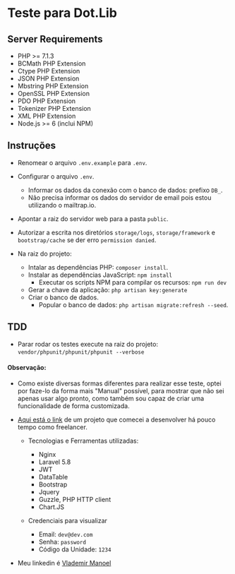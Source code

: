 # Teste para Dot.Lib

## Server Requirements

* PHP >= 7.1.3
* BCMath PHP Extension
* Ctype PHP Extension
* JSON PHP Extension
* Mbstring PHP Extension
* OpenSSL PHP Extension
* PDO PHP Extension
* Tokenizer PHP Extension
* XML PHP Extension
* Node.js >= 6 (inclui NPM)

## Instruções

* Renomear o arquivo `.env.example` para `.env`.
* Configurar o arquivo `.env`.
    * Informar os dados da conexão com o banco de dados: prefixo `DB_`.
    * Não precisa informar os dados do servidor de email pois estou utilizando o mailtrap.io.

* Apontar a raiz do servidor web para a pasta `public`.
* Autorizar a escrita nos diretórios `storage/logs`, `storage/framework` e `bootstrap/cache` se der erro `permission danied`.
* Na raiz do projeto:
    * Intalar as dependências PHP: `composer install`.
     * Instalar as dependências JavaScript: `npm install`
        * Executar os scripts NPM para compilar os recursos: `npm run dev`
    * Gerar a chave da aplicação: `php artisan key:generate`
    * Criar o banco de dados.
	    * Popular o banco de dados: `php artisan migrate:refresh --seed`.


## TDD

* Parar rodar os testes execute na raiz do projeto: `vendor/phpunit/phpunit/phpunit --verbose`

#### Observação:
* Como existe diversas formas diferentes para realizar esse teste, optei por faze-lo da forma mais "Manual" possível, 
para mostrar que não sei apenas usar algo pronto, como também sou capaz de criar uma funcionalidade de forma customizada.

* [Aqui está o link](http://18.228.38.70/) de um projeto que comecei a desenvolver há pouco tempo como freelancer.
    
    * Tecnologias e Ferramentas utilizadas:
        * Nginx
        * Laravel 5.8
        * JWT
        * DataTable
        * Bootstrap
        * Jquery
        * Guzzle, PHP HTTP client
        * Chart.JS
        
    * Credenciais para visualizar
        * Email: `dev@dev.com`
        * Senha: `password`
        * Código da Unidade: `1234`

* Meu linkedin é [Vlademir Manoel](https://www.linkedin.com/in/vlademir-manoel-73b89b153/)
